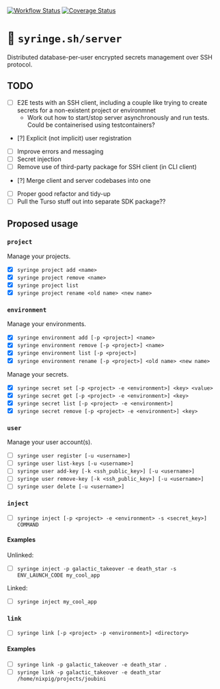 [![Workflow Status](https://github.com/syringe-sh/server/actions/workflows/build.yml/badge.svg?branch=main)](https://github.com/syringe-sh/server/actions/workflows/build.yml?query=branch%3Amain)
[![Coverage Status](https://coveralls.io/repos/github/syringe-sh/server/badge.svg?branch=main)](https://coveralls.io/github/syringe-sh/server?branch=main)

# 🔐 `syringe.sh/server`

Distributed database-per-user encrypted secrets management over SSH protocol.

## TODO

- [ ] E2E tests with an SSH client, including a couple like trying to create secrets for a non-existent project or environmnet
  - Work out how to start/stop server asynchronously and run tests. Could be containerised using testcontainers?
- [?] Explicit (not implicit) user registration
- [ ] Improve errors and messaging
- [ ] Secret injection
- [ ] Remove use of third-party package for SSH client (in CLI client)
- [?] Merge client and server codebases into one
- [ ] Proper good refactor and tidy-up
- [ ] Pull the Turso stuff out into separate SDK package??

## Proposed usage

### `project`

Manage your projects.

- [x] `syringe project add <name>`
- [x] `syringe project remove <name>`
- [x] `syringe project list`
- [x] `syringe project rename <old name> <new name>`

### `environment`

Manage your environments.

- [x] `syringe environment add [-p <project>] <name>`
- [x] `syringe environment remove [-p <project>] <name>`
- [x] `syringe environment list [-p <project>]`
- [x] `syringe environment rename [-p <project>] <old name> <new name>`

Manage your secrets.

- [x] `syringe secret set [-p <project> -e <environment>] <key> <value>`
- [x] `syringe secret get [-p <project> -e <environment>] <key>`
- [x] `syringe secret list [-p <project> -e <environment>]`
- [x] `syringe secret remove [-p <project> -e <environment>] <key>`

### `user`

Manage your user account(s).

- [ ] `syringe user register [-u <username>]`
- [ ] `syringe user list-keys [-u <username>]`
- [ ] `syringe user add-key [-k <ssh_public_key>] [-u <username>]`
- [ ] `syringe user remove-key [-k <ssh_public_key>] [-u <username>]`
- [ ] `syringe user delete [-u <username>]`

### `inject`

- [ ] `syringe inject [-p <project> -e <environment> -s <secret_key>] COMMAND`

#### Examples

Unlinked:

- [ ] `syringe inject -p galactic_takeover -e death_star -s ENV_LAUNCH_CODE my_cool_app`

Linked:

- [ ] `syringe inject my_cool_app`

### `link`

- [ ] `syringe link [-p <project> -p <environment>] <directory>`

#### Examples

- [ ] `syringe link -p galactic_takeover -e death_star .`
- [ ] `syringe link -p galactic_takeover -e death_star /home/nixpig/projects/joubini`
